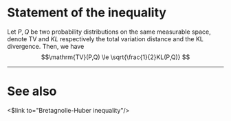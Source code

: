 # Statement of the inequality

Let $P,Q$ be two probability distributions on the same measurable space, denote $\mathrm{TV}$ and $KL$ respectively the total variation distance and the KL divergence. Then, we have
$$\mathrm{TV}(P,Q) \le \sqrt{\frac{1}{2}KL(P,Q)} $$

---

# See also

<$link to="Bretagnolle-Huber inequality"/>